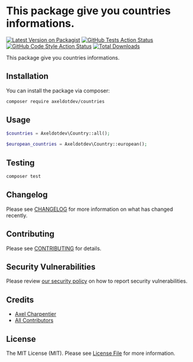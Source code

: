 # This package give you countries informations.

[![Latest Version on Packagist](https://img.shields.io/packagist/v/axeldotdev/countries.svg?style=flat-square)](https://packagist.org/packages/axeldotdev/countries)
[![GitHub Tests Action Status](https://img.shields.io/github/workflow/status/axeldotdev/countries/run-tests?label=tests)](https://github.com/axeldotdev/countries/actions?query=workflow%3ATests+branch%3Amaster)
[![GitHub Code Style Action Status](https://img.shields.io/github/workflow/status/axeldotdev/countries/Check%20&%20fix%20styling?label=code%20style)](https://github.com/axeldotdev/countries/actions?query=workflow%3A"Check+%26+fix+styling"+branch%3Amaster)
[![Total Downloads](https://img.shields.io/packagist/dt/axeldotdev/countries.svg?style=flat-square)](https://packagist.org/packages/axeldotdev/countries)

This package give you countries informations.

## Installation

You can install the package via composer:

```bash
composer require axeldotdev/countries
```

## Usage

```php
$countries = Axeldotdev\Country::all();

$european_countries = Axeldotdev\Country::european();
```

## Testing

```bash
composer test
```

## Changelog

Please see [CHANGELOG](CHANGELOG.md) for more information on what has changed recently.

## Contributing

Please see [CONTRIBUTING](.github/CONTRIBUTING.md) for details.

## Security Vulnerabilities

Please review [our security policy](../../security/policy) on how to report security vulnerabilities.

## Credits

- [Axel Charpentier](https://github.com/axeldotdev)
- [All Contributors](../../contributors)

## License

The MIT License (MIT). Please see [License File](LICENSE.md) for more information.
